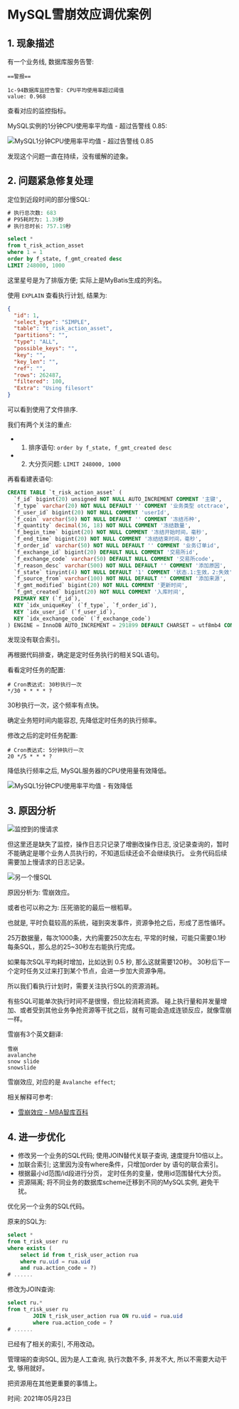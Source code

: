 # MySQL雪崩效应调优案例


## 1. 现象描述

有一个业务线, 数据库服务告警:

```
==警报==

1c-94数据库监控告警: CPU平均使用率超过阈值
value: 0.968
```

查看对应的监控指标。

MySQL实例的1分钟CPU使用率平均值 - 超过告警线 0.85:

![MySQL1分钟CPU使用率平均值 - 超过告警线 0.85](01_mysql_cpu_usage_avg.jpg)


发现这个问题一直在持续，没有缓解的迹象。


## 2. 问题紧急修复处理

定位到近段时间的部分慢SQL:

```sql
# 执行总次数: 683
# P95耗时为: 1.39秒
# 执行总时长: 757.19秒

select *
from t_risk_action_asset
where 1 = 1
order by f_state, f_gmt_created desc
LIMIT 248000, 1000
```

这里星号是为了排版方便; 实际上是MyBatis生成的列名。


使用 `EXPLAIN` 查看执行计划, 结果为:

```json
{
  "id": 1,
  "select_type": "SIMPLE",
  "table": "t_risk_action_asset",
  "partitions": "",
  "type": "ALL",
  "possible_keys": "",
  "key": "",
  "key_len": "",
  "ref": "",
  "rows": 262487,
  "filtered": 100,
  "Extra": "Using filesort"
}
```

可以看到使用了文件排序.

我们有两个关注的重点:

- 1. 排序语句: `order by f_state, f_gmt_created desc`
- 2. 大分页问题: `LIMIT 248000, 1000`

再看看建表语句:

```sql
CREATE TABLE `t_risk_action_asset` (
  `f_id` bigint(20) unsigned NOT NULL AUTO_INCREMENT COMMENT '主键',
  `f_type` varchar(20) NOT NULL DEFAULT '' COMMENT '业务类型 otctrace',
  `f_user_id` bigint(20) NOT NULL COMMENT 'userId',
  `f_coin` varchar(50) NOT NULL DEFAULT '' COMMENT '冻结币种',
  `f_quantity` decimal(36, 18) NOT NULL COMMENT '冻结数量',
  `f_begin_time` bigint(20) NOT NULL COMMENT '冻结开始时间，毫秒',
  `f_end_time` bigint(20) NOT NULL COMMENT '冻结结束时间，毫秒',
  `f_order_id` varchar(50) NOT NULL DEFAULT '' COMMENT '业务订单id',
  `f_exchange_id` bigint(20) DEFAULT NULL COMMENT '交易所id',
  `f_exchange_code` varchar(50) DEFAULT NULL COMMENT '交易所code',
  `f_reason_desc` varchar(500) NOT NULL DEFAULT '' COMMENT '添加原因',
  `f_state` tinyint(4) NOT NULL DEFAULT '1' COMMENT '状态.1:生效，2:失效',
  `f_source_from` varchar(100) NOT NULL DEFAULT '' COMMENT '添加来源',
  `f_gmt_modified` bigint(20) NOT NULL COMMENT '更新时间',
  `f_gmt_created` bigint(20) NOT NULL COMMENT '入库时间',
  PRIMARY KEY (`f_id`),
  KEY `idx_uniqueKey` (`f_type`, `f_order_id`),
  KEY `idx_user_id` (`f_user_id`),
  KEY `idx_exchange_code` (`f_exchange_code`)
) ENGINE = InnoDB AUTO_INCREMENT = 291899 DEFAULT CHARSET = utf8mb4 COMMENT = '用户资产冻结表'
```

发现没有联合索引。

再根据代码排查，确定是定时任务执行的相关SQL语句。

看看定时任务的配置:

```
# Cron表达式: 30秒执行一次
*/30 * * * * ?
```

30秒执行一次，这个频率有点快。

确定业务短时间内能容忍, 先降低定时任务的执行频率。

修改之后的定时任务配置:

```
# Cron表达式: 5分钟执行一次
20 */5 * * * ?
```

降低执行频率之后, MySQL服务器的CPU使用量有效降低。

![MySQL1分钟CPU使用率平均值 - 有效降低](02_mysql_cpu_usage_ok.jpg)


## 3. 原因分析


![监控到的慢请求](03_tomcat_p99.jpg)


但这里还是缺失了监控，操作日志只记录了增删改操作日志, 没记录查询的，暂时不能确定是哪个业务人员执行的，不知道后续还会不会继续执行。
业务代码后续需要加上慢请求的日志记录。


![另一个慢SQL](04_other_slow_sql.jpg)

原因分析为: 雪崩效应。

或者也可以称之为: 压死骆驼的最后一根稻草。

也就是, 平时负载较高的系统，碰到突发事件，资源争抢之后，形成了恶性循环。

25万数据量，每次1000条，大约需要250次左右, 平常的时候，可能只需要0.1秒每条SQL，那么总的25~30秒左右能执行完成。

如果每次SQL平均耗时增加，比如达到 0.5 秒, 那么这就需要120秒。 30秒后下一个定时任务又过来打到某个节点，会进一步加大资源争用。


所以我们看执行计划时，需要关注执行SQL的资源消耗。

有些SQL可能单次执行时间不是很慢，但比较消耗资源。 碰上执行量和并发量增加、或者受到其他业务争抢资源等干扰之后，就有可能会造成连锁反应，就像雪崩一样。

雪崩有3个英文翻译:

```
雪崩
avalanche
snow slide
snowslide
```

雪崩效应, 对应的是 `Avalanche effect`;

相关解释可参考:

- [雪崩效应 - MBA智库百科](https://wiki.mbalib.com/wiki/%E9%9B%AA%E5%B4%A9%E6%95%88%E5%BA%94)



## 4. 进一步优化

- 修改另一个业务的SQL代码; 使用JOIN替代关联子查询, 速度提升10倍以上。
- 加联合索引; 这里因为没有where条件，只增加order by 语句的联合索引。
- 根据最小id范围/id段进行分页， 定时任务的变量，使用id范围替代大分页。
- 资源隔离; 将不同业务的数据库scheme迁移到不同的MySQL实例, 避免干扰。



优化另一个业务的SQL代码。

原来的SQL为:

```sql
select *
from t_risk_user ru
where exists (
    select id from t_risk_user_action rua
    where ru.uid = rua.uid
    and rua.action_code = ?)
# ......    
```

修改为JOIN查询:

```sql
select ru.*
from t_risk_user ru
        JOIN t_risk_user_action rua ON ru.uid = rua.uid
        where rua.action_code = ?
# ......    
```

已经有了相关的索引, 不用改动。

管理端的查询SQL, 因为是人工查询, 执行次数不多, 并发不大, 所以不需要大动干戈, 够用就好。

把资源用在其他更重要的事情上。


时间: 2021年05月23日
